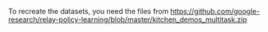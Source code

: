To recreate the datasets, you need the files from https://github.com/google-research/relay-policy-learning/blob/master/kitchen_demos_multitask.zip